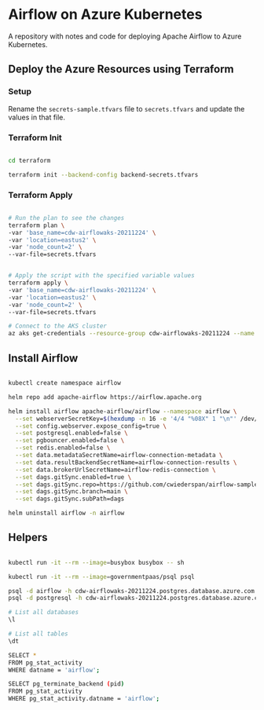 # Airflow on Azure Kubernetes

A repository with notes and code for deploying Apache Airflow to Azure Kubernetes.

## Deploy the Azure Resources using Terraform

### Setup

Rename the `secrets-sample.tfvars` file to `secrets.tfvars` and update the values in that file.

### Terraform Init

```bash

cd terraform

terraform init --backend-config backend-secrets.tfvars

```

### Terraform Apply

```bash

# Run the plan to see the changes
terraform plan \
-var 'base_name=cdw-airflowaks-20211224' \
-var 'location=eastus2' \
-var 'node_count=2' \
--var-file=secrets.tfvars


# Apply the script with the specified variable values
terraform apply \
-var 'base_name=cdw-airflowaks-20211224' \
-var 'location=eastus2' \
-var 'node_count=2' \
--var-file=secrets.tfvars

# Connect to the AKS cluster
az aks get-credentials --resource-group cdw-airflowaks-20211224 --name cdw-airflowaks-20211224 --overwrite-existing 

```

## Install Airflow

```bash

kubectl create namespace airflow

helm repo add apache-airflow https://airflow.apache.org

helm install airflow apache-airflow/airflow --namespace airflow \
  --set webserverSecretKey=$(hexdump -n 16 -e '4/4 "%08X" 1 "\n"' /dev/urandom) \
  --set config.webserver.expose_config=true \
  --set postgresql.enabled=false \
  --set pgbouncer.enabled=false \
  --set redis.enabled=false \
  --set data.metadataSecretName=airflow-connection-metadata \
  --set data.resultBackendSecretName=airflow-connection-results \
  --set data.brokerUrlSecretName=airflow-redis-connection \
  --set dags.gitSync.enabled=true \
  --set dags.gitSync.repo=https://github.com/cwiederspan/airflow-sample-dags.git \
  --set dags.gitSync.branch=main \
  --set dags.gitSync.subPath=dags

helm uninstall airflow -n airflow

```

## Helpers

```bash

kubectl run -it --rm --image=busybox busybox -- sh

kubectl run -it --rm --image=governmentpaas/psql psql

psql -d airflow -h cdw-airflowaks-20211224.postgres.database.azure.com -U psqladmin --password
psql -d postgresql -h cdw-airflowaks-20211224.postgres.database.azure.com -U psqladmin --password

# List all databases
\l

# List all tables
\dt

SELECT *
FROM pg_stat_activity
WHERE datname = 'airflow';

SELECT pg_terminate_backend (pid)
FROM pg_stat_activity
WHERE pg_stat_activity.datname = 'airflow';

```
